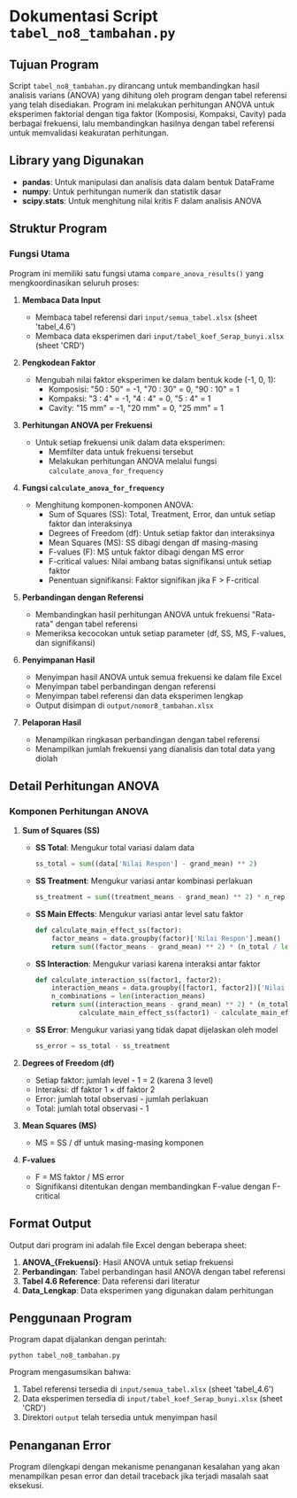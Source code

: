 # Dokumentasi Script `tabel_no8_tambahan.py`

## Tujuan Program
Script `tabel_no8_tambahan.py` dirancang untuk membandingkan hasil analisis varians (ANOVA) yang dihitung oleh program dengan tabel referensi yang telah disediakan. Program ini melakukan perhitungan ANOVA untuk eksperimen faktorial dengan tiga faktor (Komposisi, Kompaksi, Cavity) pada berbagai frekuensi, lalu membandingkan hasilnya dengan tabel referensi untuk memvalidasi keakuratan perhitungan.

## Library yang Digunakan
- **pandas**: Untuk manipulasi dan analisis data dalam bentuk DataFrame
- **numpy**: Untuk perhitungan numerik dan statistik dasar
- **scipy.stats**: Untuk menghitung nilai kritis F dalam analisis ANOVA

## Struktur Program

### Fungsi Utama
Program ini memiliki satu fungsi utama `compare_anova_results()` yang mengkoordinasikan seluruh proses:

1. **Membaca Data Input**
   - Membaca tabel referensi dari `input/semua_tabel.xlsx` (sheet 'tabel_4.6')
   - Membaca data eksperimen dari `input/tabel_koef_Serap_bunyi.xlsx` (sheet 'CRD')

2. **Pengkodean Faktor**
   - Mengubah nilai faktor eksperimen ke dalam bentuk kode (-1, 0, 1):
     - Komposisi: "50 : 50" = -1, "70 : 30" = 0, "90 : 10" = 1
     - Kompaksi: "3 : 4" = -1, "4 : 4" = 0, "5 : 4" = 1
     - Cavity: "15 mm" = -1, "20 mm" = 0, "25 mm" = 1

3. **Perhitungan ANOVA per Frekuensi**
   - Untuk setiap frekuensi unik dalam data eksperimen:
     - Memfilter data untuk frekuensi tersebut
     - Melakukan perhitungan ANOVA melalui fungsi `calculate_anova_for_frequency`

4. **Fungsi `calculate_anova_for_frequency`**
   - Menghitung komponen-komponen ANOVA:
     - Sum of Squares (SS): Total, Treatment, Error, dan untuk setiap faktor dan interaksinya
     - Degrees of Freedom (df): Untuk setiap faktor dan interaksinya
     - Mean Squares (MS): SS dibagi dengan df masing-masing
     - F-values (F): MS untuk faktor dibagi dengan MS error
     - F-critical values: Nilai ambang batas signifikansi untuk setiap faktor
     - Penentuan signifikansi: Faktor signifikan jika F > F-critical

5. **Perbandingan dengan Referensi**
   - Membandingkan hasil perhitungan ANOVA untuk frekuensi "Rata-rata" dengan tabel referensi
   - Memeriksa kecocokan untuk setiap parameter (df, SS, MS, F-values, dan signifikansi)

6. **Penyimpanan Hasil**
   - Menyimpan hasil ANOVA untuk semua frekuensi ke dalam file Excel
   - Menyimpan tabel perbandingan dengan referensi
   - Menyimpan tabel referensi dan data eksperimen lengkap
   - Output disimpan di `output/nomor8_tambahan.xlsx`

7. **Pelaporan Hasil**
   - Menampilkan ringkasan perbandingan dengan tabel referensi
   - Menampilkan jumlah frekuensi yang dianalisis dan total data yang diolah

## Detail Perhitungan ANOVA

### Komponen Perhitungan ANOVA
1. **Sum of Squares (SS)**
   - **SS Total**: Mengukur total variasi dalam data
     ```python
     ss_total = sum((data['Nilai Respon'] - grand_mean) ** 2)
     ```
   
   - **SS Treatment**: Mengukur variasi antar kombinasi perlakuan
     ```python
     ss_treatment = sum((treatment_means - grand_mean) ** 2) * n_rep
     ```
   
   - **SS Main Effects**: Mengukur variasi antar level satu faktor
     ```python
     def calculate_main_effect_ss(factor):
         factor_means = data.groupby(factor)['Nilai Respon'].mean()
         return sum((factor_means - grand_mean) ** 2) * (n_total / len(factor_means))
     ```
   
   - **SS Interaction**: Mengukur variasi karena interaksi antar faktor
     ```python
     def calculate_interaction_ss(factor1, factor2):
         interaction_means = data.groupby([factor1, factor2])['Nilai Respon'].mean()
         n_combinations = len(interaction_means)
         return sum((interaction_means - grand_mean) ** 2) * (n_total / n_combinations) - \
                calculate_main_effect_ss(factor1) - calculate_main_effect_ss(factor2)
     ```
   
   - **SS Error**: Mengukur variasi yang tidak dapat dijelaskan oleh model
     ```python
     ss_error = ss_total - ss_treatment
     ```

2. **Degrees of Freedom (df)**
   - Setiap faktor: jumlah level - 1 = 2 (karena 3 level)
   - Interaksi: df faktor 1 × df faktor 2
   - Error: jumlah total observasi - jumlah perlakuan
   - Total: jumlah total observasi - 1

3. **Mean Squares (MS)**
   - MS = SS / df untuk masing-masing komponen

4. **F-values**
   - F = MS faktor / MS error
   - Signifikansi ditentukan dengan membandingkan F-value dengan F-critical

## Format Output
Output dari program ini adalah file Excel dengan beberapa sheet:
1. **ANOVA_{Frekuensi}**: Hasil ANOVA untuk setiap frekuensi
2. **Perbandingan**: Tabel perbandingan hasil ANOVA dengan tabel referensi
3. **Tabel 4.6 Reference**: Data referensi dari literatur
4. **Data_Lengkap**: Data eksperimen yang digunakan dalam perhitungan

## Penggunaan Program
Program dapat dijalankan dengan perintah:
```
python tabel_no8_tambahan.py
```

Program mengasumsikan bahwa:
1. Tabel referensi tersedia di `input/semua_tabel.xlsx` (sheet 'tabel_4.6')
2. Data eksperimen tersedia di `input/tabel_koef_Serap_bunyi.xlsx` (sheet 'CRD')
3. Direktori `output` telah tersedia untuk menyimpan hasil

## Penanganan Error
Program dilengkapi dengan mekanisme penanganan kesalahan yang akan menampilkan pesan error dan detail traceback jika terjadi masalah saat eksekusi. 